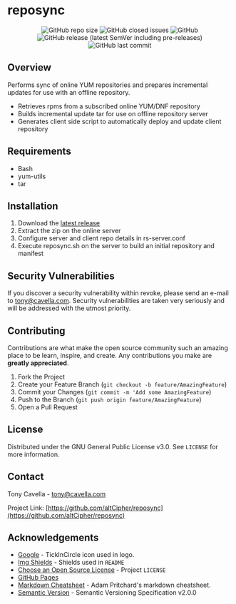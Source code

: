 <!-- PROJECT LOGO -->
# reposync

<!-- PROJECT SHIELDS -->
<p align="center">
  <img alt="GitHub repo size" src="https://img.shields.io/github/repo-size/altCipher/reposync?style=flat-square">
  <img alt="GitHub closed issues" src="https://img.shields.io/github/issues-closed/altCipher/reposync?style=flat-square">
  <img alt="GitHub" src="https://img.shields.io/github/license/altCipher/reposync?style=flat-square">
  <img alt="GitHub release (latest SemVer including pre-releases)" src="https://img.shields.io/github/v/release/altCipher/reposync?include_prereleases&style=flat-square">
  <img alt="GitHub last commit" src="https://img.shields.io/github/last-commit/altCipher/reposync">
</p>

## Overview

Performs sync of online YUM repositories and prepares incremental updates for use with an offline repository.

- Retrieves rpms from a subscribed online YUM/DNF repository
- Builds incremental update tar for use on offline repository server
- Generates client side script to automatically deploy and update client repository

## Requirements
- Bash
- yum-utils
- tar

## Installation

1. Download the [latest release](https://github.com/altCipher/reposync/releases)
2. Extract the zip on the online server
3. Configure server and client repo details in rs-server.conf
4. Execute reposync.sh on the server to build an initial repository and manifest

## Security Vulnerabilities

If you discover a security vulnerability within revoke, please send an e-mail to [tony@cavella.com](mailto:tony@cavella.com?Revoke%20Security%20Vulnerability). Security vulnerabilities are taken very seriously and will be addressed with the utmost priority.

## Contributing

Contributions are what make the open source community such an amazing place to be learn, inspire, and create. Any contributions you make are **greatly appreciated**.

1. Fork the Project
2. Create your Feature Branch (`git checkout -b feature/AmazingFeature`)
3. Commit your Changes (`git commit -m 'Add some AmazingFeature`)
4. Push to the Branch (`git push origin feature/AmazingFeature`)
5. Open a Pull Request

## License

Distributed under the GNU General Public License v3.0. See `LICENSE` for more information.

## Contact

Tony Cavella - tony@cavella.com

Project Link: [https://github.com/altCipher/reposync](https://github.com/altCipher/reposync)

<!-- ACKNOWLEDGEMENTS -->
## Acknowledgements
* [Google](https://www.flaticon.com/authors/google) - TickInCircle icon used in logo.
* [Img Shields](https://shields.io) - Shields used in `README`
* [Choose an Open Source License](https://choosealicense.com) - Project `LICENSE`
* [GitHub Pages](https://pages.github.com)
* [Markdown Cheatsheet](https://github.com/adam-p/markdown-here/wiki/Markdown-Cheatsheet) - Adam Pritchard's markdown cheatsheet.
* [Semantic Version](https://semver.org) - Semantic Versioning Specification v2.0.0
